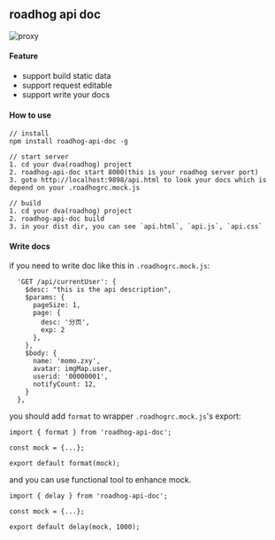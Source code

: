## roadhog api doc

![proxy](https://user-images.githubusercontent.com/1179603/29698366-8c0302b0-8987-11e7-95de-7f119ea72905.gif)

#### Feature

- support build static data
- support request editable
- support write your docs

#### How to use

```
// install
npm install roadhog-api-doc -g

// start server
1. cd your dva(roadhog) project
2. roadhog-api-doc start 8000(this is your roadhog server port)
3. goto http://localhost:9898/api.html to look your docs which is depend on your .roadhogrc.mock.js

// build
1. cd your dva(roadhog) project
2. roadhog-api-doc build
3. in your dist dir, you can see `api.html`, `api.js`, `api.css`
```

#### Write docs

if you need to write doc like this in `.roadhogrc.mock.js`: 
```
  'GET /api/currentUser': {
    $desc: "this is the api description",
    $params: {
      pageSize: 1,
      page: {
        desc: '分页',
        exp: 2
      },
    },
    $body: {
      name: 'momo.zxy',
      avatar: imgMap.user,
      userid: '00000001',
      notifyCount: 12,
    }
  },
```

you should add `format` to wrapper `.roadhogrc.mock.js`'s export:

```
import { format } from 'roadhog-api-doc';

const mock = {...};

export default format(mock);
```

and you can use functional tool to enhance mock.

```
import { delay } from 'roadhog-api-doc';

const mock = {...};

export default delay(mock, 1000);
```

